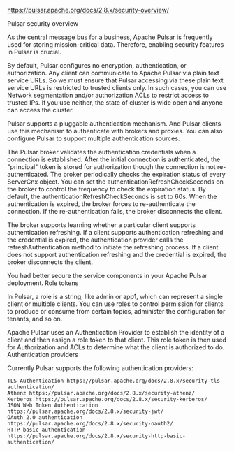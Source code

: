 https://pulsar.apache.org/docs/2.8.x/security-overview/

Pulsar security overview

As the central message bus for a business, Apache Pulsar is frequently used for storing mission-critical data. Therefore, enabling security features in Pulsar is crucial.

By default, Pulsar configures no encryption, authentication, or authorization. Any client can communicate to Apache Pulsar via plain text service URLs. So we must ensure that Pulsar accessing via these plain text service URLs is restricted to trusted clients only. In such cases, you can use Network segmentation and/or authorization ACLs to restrict access to trusted IPs. If you use neither, the state of cluster is wide open and anyone can access the cluster.

Pulsar supports a pluggable authentication mechanism. And Pulsar clients use this mechanism to authenticate with brokers and proxies. You can also configure Pulsar to support multiple authentication sources.

The Pulsar broker validates the authentication credentials when a connection is established. After the initial connection is authenticated, the "principal" token is stored for authorization though the connection is not re-authenticated. The broker periodically checks the expiration status of every ServerCnx object. You can set the authenticationRefreshCheckSeconds on the broker to control the frequency to check the expiration status. By default, the authenticationRefreshCheckSeconds is set to 60s. When the authentication is expired, the broker forces to re-authenticate the connection. If the re-authentication fails, the broker disconnects the client.

The broker supports learning whether a particular client supports authentication refreshing. If a client supports authentication refreshing and the credential is expired, the authentication provider calls the refreshAuthentication method to initiate the refreshing process. If a client does not support authentication refreshing and the credential is expired, the broker disconnects the client.

You had better secure the service components in your Apache Pulsar deployment.
Role tokens

In Pulsar, a role is a string, like admin or app1, which can represent a single client or multiple clients. You can use roles to control permission for clients to produce or consume from certain topics, administer the configuration for tenants, and so on.

Apache Pulsar uses an Authentication Provider to establish the identity of a client and then assign a role token to that client. This role token is then used for Authorization and ACLs to determine what the client is authorized to do.
Authentication providers

Currently Pulsar supports the following authentication providers:

    TLS Authentication https://pulsar.apache.org/docs/2.8.x/security-tls-authentication/
    Athenz https://pulsar.apache.org/docs/2.8.x/security-athenz/
    Kerberos https://pulsar.apache.org/docs/2.8.x/security-kerberos/
    JSON Web Token Authentication https://pulsar.apache.org/docs/2.8.x/security-jwt/
    OAuth 2.0 authentication https://pulsar.apache.org/docs/2.8.x/security-oauth2/
    HTTP basic authentication https://pulsar.apache.org/docs/2.8.x/security-http-basic-authentication/
